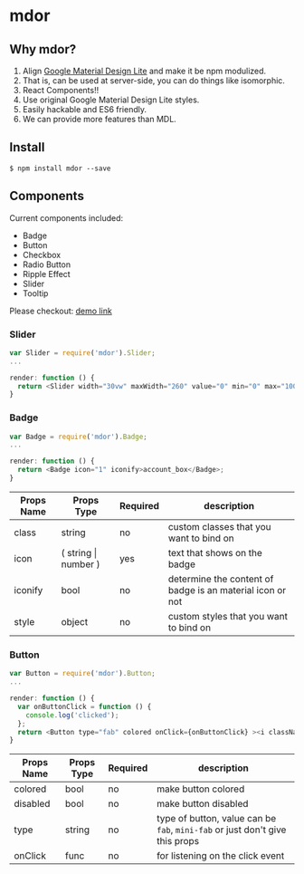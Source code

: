 # mdor

## Why mdor?

1. Align [Google Material Design Lite](http://www.getmdl.io/) and make it be npm modulized.
2. That is, can be used at server-side, you can do things like isomorphic.
3. React Components!!
4. Use original Google Material Design Lite styles.
5. Easily hackable and ES6 friendly.
6. We can provide more features than MDL.

## Install
```
$ npm install mdor --save
```

## Components
Current components included:
 - Badge
 - Button
 - Checkbox
 - Radio Button
 - Ripple Effect
 - Slider
 - Tooltip

Please checkout: [demo link](http://react-md.github.io/mdor/)

### Slider
```javascript
var Slider = require('mdor').Slider;
...

render: function () {
  return <Slider width="30vw" maxWidth="260" value="0" min="0" max="100" />;
} 
```

### Badge

```javascript
var Badge = require('mdor').Badge;
...

render: function () {
  return <Badge icon="1" iconify>account_box</Badge>;
} 
```

 Props Name | Props Type | Required | description
 --- | --- | --- | ---
 class | string | no | custom classes that you want to bind on 
 icon | ( string \| number ) | yes | text that shows on the badge
 iconify | bool | no | determine the content of badge is an material icon or not
 style | object | no | custom styles that you want to bind on


### Button

```javascript
var Button = require('mdor').Button;
...

render: function () {
  var onButtonClick = function () {
    console.log('clicked');
  }; 
  return <Button type="fab" colored onClick={onButtonClick} ><i className="material-icons">mood</i></Button>;
} 
```

 Props Name | Props Type | Required | description
 --- | --- | --- | ---
 colored | bool | no | make button colored
 disabled | bool | no | make button disabled
 type | string | no | type of button, value can be `fab`, `mini-fab` or just don't give this props
 onClick | func | no | for listening on the click event
